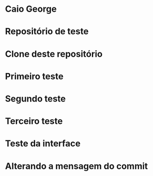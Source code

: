 #  Caio George
#  Repositório de teste
#  Clone deste repositório
#
#
#  Primeiro teste
#
#  Segundo teste
#
#   Terceiro teste
#
#   Teste da interface
#
#   Alterando a mensagem do commit
